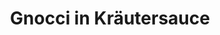 ---
layout: recipe
title: Gnocci in Kräutersauce
vegan: true

tags:
- Vegan
- Hauptspeise

categories: Hauptspeisen

ingredients:
- 2 Knoblauchzehen
- 1 Schalotte
- 2 Frühlingszwiebeln
- 2 TL Pflanzenöl
- 300ml Gemüsebrühe
- 125ml Milch
- 2EL gehackte Petersilie
- 1EL gehackter Basilikum
- 1EL Kresse
- 2EL Schnittlauchringe
- 5EL Frischkäse
- Salz
- Pfeffer
- Zitronensaft
- 1EL heller Saucenbinder/Kartoffelmehl
- 500g Gnocchi

directions:
- Knoblauchzehen fein hacken, Schalotte würfeln, Frühlingszwiebeln in Ringe schneiden, in erhitztem Öl andünsten und mit Brühe und Milch ablöschen
- Kräuter und Frischkäse unterrühren und aufkochen lassen.
- Mit Salz, Pfeffer und Zitronensaft abschmecken und mit Saucenbinder andicken

durations:
   prepTime: 20min
   cookTime: 15min
   totalTime: 35min

servings: 4
---